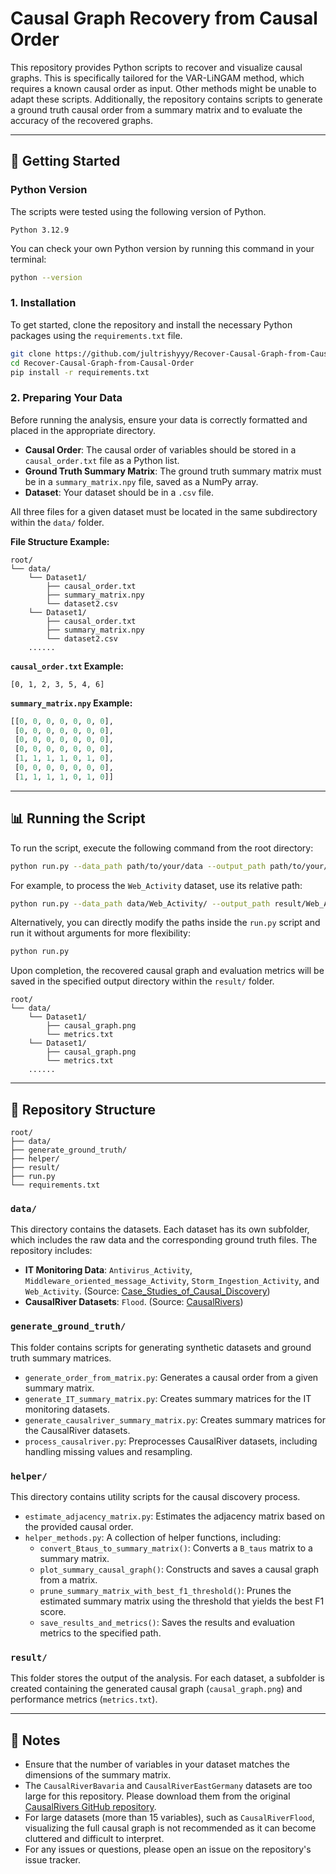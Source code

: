 # Causal Graph Recovery from Causal Order

This repository provides Python scripts to recover and visualize causal graphs. This is specifically tailored for the VAR-LiNGAM method, which requires a known causal order as input. Other methods might be unable to adapt these scripts. Additionally, the repository contains scripts to generate a ground truth causal order from a summary matrix and to evaluate the accuracy of the recovered graphs.

-----

## 🚀 Getting Started


### Python Version

The scripts were tested using the following version of Python.

```
Python 3.12.9
```

You can check your own Python version by running this command in your terminal:

```bash
python --version
```

### 1\. Installation

To get started, clone the repository and install the necessary Python packages using the `requirements.txt` file.

```bash
git clone https://github.com/jultrishyyy/Recover-Causal-Graph-from-Causal-Order.git
cd Recover-Causal-Graph-from-Causal-Order
pip install -r requirements.txt
```

### 2\. Preparing Your Data

Before running the analysis, ensure your data is correctly formatted and placed in the appropriate directory.

  * **Causal Order**: The causal order of variables should be stored in a `causal_order.txt` file as a Python list.
  * **Ground Truth Summary Matrix**: The ground truth summary matrix must be in a `summary_matrix.npy` file, saved as a NumPy array.
  * **Dataset**: Your dataset should be in a `.csv` file.

All three files for a given dataset must be located in the same subdirectory within the `data/` folder.

**File Structure Example:**

```
root/
└── data/
    └── Dataset1/
        ├── causal_order.txt
        ├── summary_matrix.npy
        └── dataset2.csv
    └── Dataset1/
        ├── causal_order.txt
        ├── summary_matrix.npy
        └── dataset2.csv
    ......
```

**`causal_order.txt` Example:**

```
[0, 1, 2, 3, 5, 4, 6]
```

**`summary_matrix.npy` Example:**

```python
[[0, 0, 0, 0, 0, 0, 0],
 [0, 0, 0, 0, 0, 0, 0],
 [0, 0, 0, 0, 0, 0, 0],
 [0, 0, 0, 0, 0, 0, 0],
 [1, 1, 1, 1, 0, 1, 0],
 [0, 0, 0, 0, 0, 0, 0],
 [1, 1, 1, 1, 0, 1, 0]]
```

-----

## 📊 Running the Script

To run the script, execute the following command from the root directory:

```bash
python run.py --data_path path/to/your/data --output_path path/to/your/results
```

For example, to process the `Web_Activity` dataset, use its relative path:

```bash
python run.py --data_path data/Web_Activity/ --output_path result/Web_Activity/
```

Alternatively, you can directly modify the paths inside the `run.py` script and run it without arguments for more flexibility:

```bash
python run.py
```

Upon completion, the recovered causal graph and evaluation metrics will be saved in the specified output directory within the `result/` folder.

```
root/
└── data/
    └── Dataset1/
        ├── causal_graph.png
        └── metrics.txt
    └── Dataset1/
        ├── causal_graph.png
        └── metrics.txt
    ......
```

-----

## 📂 Repository Structure

```
root/
├── data/
├── generate_ground_truth/
├── helper/
├── result/
├── run.py
└── requirements.txt
```

### `data/`

This directory contains the datasets. Each dataset has its own subfolder, which includes the raw data and the corresponding ground truth files. The repository includes:

  * **IT Monitoring Data**: `Antivirus_Activity`, `Middleware_oriented_message_Activity`, `Storm_Ingestion_Activity`, and `Web_Activity`. (Source: [Case\_Studies\_of\_Causal\_Discovery](https://github.com/ckassaad/Case_Studies_of_Causal_Discovery_from_IT_Monitoring_Time_Series))
  * **CausalRiver Datasets**: `Flood`. (Source: [CausalRivers](https://github.com/CausalRivers/causalrivers))

### `generate_ground_truth/`

This folder contains scripts for generating synthetic datasets and ground truth summary matrices.

  * `generate_order_from_matrix.py`: Generates a causal order from a given summary matrix.
  * `generate_IT_summary_matrix.py`: Creates summary matrices for the IT monitoring datasets.
  * `generate_causalriver_summary_matrix.py`: Creates summary matrices for the CausalRiver datasets.
  * `process_causalriver.py`: Preprocesses CausalRiver datasets, including handling missing values and resampling.

### `helper/`

This directory contains utility scripts for the causal discovery process.

  * `estimate_adjacency_matrix.py`: Estimates the adjacency matrix based on the provided causal order.
  * `helper_methods.py`: A collection of helper functions, including:
      * `convert_Btaus_to_summary_matrix()`: Converts a `B_taus` matrix to a summary matrix.
      * `plot_summary_causal_graph()`: Constructs and saves a causal graph from a matrix.
      * `prune_summary_matrix_with_best_f1_threshold()`: Prunes the estimated summary matrix using the threshold that yields the best F1 score.
      * `save_results_and_metrics()`: Saves the results and evaluation metrics to the specified path.

### `result/`

This folder stores the output of the analysis. For each dataset, a subfolder is created containing the generated causal graph (`causal_graph.png`) and performance metrics (`metrics.txt`).

-----

## 📝 Notes

  * Ensure that the number of variables in your dataset matches the dimensions of the summary matrix.
  * The `CausalRiverBavaria` and `CausalRiverEastGermany` datasets are too large for this repository. Please download them from the original [CausalRivers GitHub repository](https://github.com/CausalRivers/causalrivers).
  * For large datasets (more than 15 variables), such as `CausalRiverFlood`, visualizing the full causal graph is not recommended as it can become cluttered and difficult to interpret.
  * For any issues or questions, please open an issue on the repository's issue tracker.
